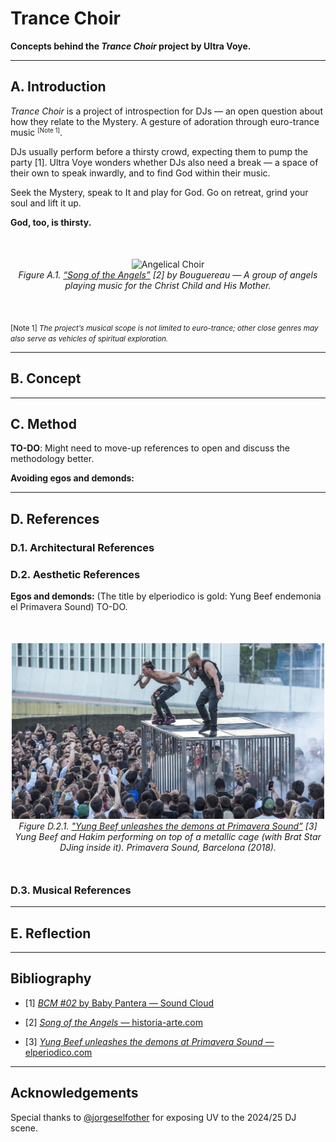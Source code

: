 # Trance Choir
**Concepts behind the *Trance Choir* project by Ultra Voye.**

---

## A. Introduction

*Trance Choir* is a project of introspection for DJs — an open question about how they relate to the Mystery. A gesture of adoration through euro-trance music <small><sup>[Note 1]</sup></small>.

DJs usually perform before a thirsty crowd, expecting them to pump the party [1]. Ultra Voye wonders whether DJs also need a break — a space of their own to speak inwardly, and to find God within their music.

Seek the Mystery, speak to It and play for God. Go on retreat, grind your soul and lift it up.

**God, too, is thirsty.**

<p align="center" style="margin-top: 50px; margin-bottom: 50px;">
  <img src="imgs/angelical_choir.jpg" alt="Angelical Choir" width="200" /><br>
  <em>Figure A.1. <a href="https://historia-arte.com/obras/la-cancion-de-los-angeles">“Song of the Angels”</a> [2] by Bouguereau — A group of angels playing music for the Christ Child and His Mother.</em> 
</p>

<small> [Note 1] *The project’s musical scope is not limited to euro-trance; other close genres may also serve as vehicles of spiritual exploration.*
</small>

---

## B. Concept
---
## C. Method

**TO-DO**: Might need to move-up references to open and discuss the methodology better.

**Avoiding egos and demonds:**

---
## D. References

### D.1. Architectural References

### D.2. Aesthetic References

**Egos and demonds:** (The title by elperiodico is gold: Yung Beef endemonia el Primavera Sound) TO-DO.


<p align="center" style="margin-top: 50px; margin-bottom: 50px;">
  <img src="imgs/yung_beef_hakim_metalic_cage.jpg" alt="Metalic Cage" width="500" /><br>
  <em>Figure D.2.1. <a href="https://www.elperiodico.com/es/ocio-y-cultura/20180531/cronica-yung-beef-primavera-sound-6849964"> "Yung Beef unleashes the demons at Primavera Sound”</a> [3] Yung Beef and Hakim performing on top of a metallic cage (with Brat Star DJing inside it).  
  Primavera Sound, Barcelona (2018).</em>
</p>



### D.3. Musical References
---


## E. Reflection
---
## Bibliography

- [1] [*BCM #02* by Baby Pantera — Sound Cloud](https://on.soundcloud.com/O7T9KOe88rW7jnqm1O)

- [2] [*Song of the Angels* — historia-arte.com](https://historia-arte.com/obras/la-cancion-de-los-angeles)

- [3] [*Yung Beef unleashes the demons at Primavera Sound* — elperiodico.com](https://www.elperiodico.com/es/ocio-y-cultura/20180531/cronica-yung-beef-primavera-sound-6849964)

---

## Acknowledgements
Special thanks to [@jorgeselfother](https://github.com/jorgeselfother) for exposing UV to the 2024/25 DJ scene.
